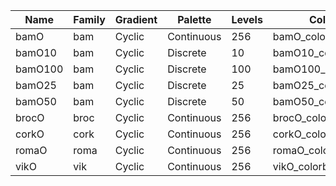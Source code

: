
|Name        |Family      |Gradient            |Palette       |Levels |Colorbar                 |
|------------|------------|--------------------|--------------|-------|-------------------------|
|bamO        |bam         |Cyclic              |Continuous    | 256   |bamO_colorbar.ppm        |
|bamO10      |bam         |Cyclic              |Discrete      |  10   |bamO10_colorbar.ppm      |
|bamO100     |bam         |Cyclic              |Discrete      | 100   |bamO100_colorbar.ppm     |
|bamO25      |bam         |Cyclic              |Discrete      |  25   |bamO25_colorbar.ppm      |
|bamO50      |bam         |Cyclic              |Discrete      |  50   |bamO50_colorbar.ppm      |
|brocO       |broc        |Cyclic              |Continuous    | 256   |brocO_colorbar.ppm       |
|corkO       |cork        |Cyclic              |Continuous    | 256   |corkO_colorbar.ppm       |
|romaO       |roma        |Cyclic              |Continuous    | 256   |romaO_colorbar.ppm       |
|vikO        |vik         |Cyclic              |Continuous    | 256   |vikO_colorbar.ppm        |

